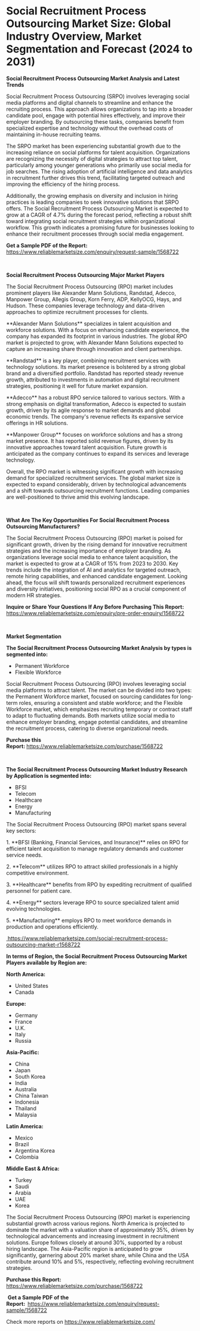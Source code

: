 <p><h1>Social Recruitment Process Outsourcing Market Size: Global Industry Overview, Market Segmentation and Forecast (2024 to 2031)</h1></p><p><strong>Social Recruitment Process Outsourcing Market Analysis and Latest Trends</strong></p>
<p><p>Social Recruitment Process Outsourcing (SRPO) involves leveraging social media platforms and digital channels to streamline and enhance the recruiting process. This approach allows organizations to tap into a broader candidate pool, engage with potential hires effectively, and improve their employer branding. By outsourcing these tasks, companies benefit from specialized expertise and technology without the overhead costs of maintaining in-house recruiting teams.</p><p>The SRPO market has been experiencing substantial growth due to the increasing reliance on social platforms for talent acquisition. Organizations are recognizing the necessity of digital strategies to attract top talent, particularly among younger generations who primarily use social media for job searches. The rising adoption of artificial intelligence and data analytics in recruitment further drives this trend, facilitating targeted outreach and improving the efficiency of the hiring process.</p><p>Additionally, the growing emphasis on diversity and inclusion in hiring practices is leading companies to seek innovative solutions that SRPO offers. The Social Recruitment Process Outsourcing Market is expected to grow at a CAGR of 4.7% during the forecast period, reflecting a robust shift toward integrating social recruitment strategies within organizational workflow. This growth indicates a promising future for businesses looking to enhance their recruitment processes through social media engagement.</p></p>
<p><strong>Get a Sample PDF of the Report:&nbsp;</strong> <a href="https://www.reliablemarketsize.com/enquiry/request-sample/1568722?utm_campaign=1884&utm_medium=2&utm_source=Github&utm_content=ia&utm_term=28122024&utm_id=social-recruitment-process-outsourcing">https://www.reliablemarketsize.com/enquiry/request-sample/1568722</a></p>
<p>&nbsp;</p>
<p><strong>Social Recruitment Process Outsourcing Major Market Players</strong></p>
<p><p>The Social Recruitment Process Outsourcing (RPO) market includes prominent players like Alexander Mann Solutions, Randstad, Adecco, Manpower Group, Allegis Group, Korn Ferry, ADP, KellyOCG, Hays, and Hudson. These companies leverage technology and data-driven approaches to optimize recruitment processes for clients.</p><p>**Alexander Mann Solutions** specializes in talent acquisition and workforce solutions. With a focus on enhancing candidate experience, the company has expanded its footprint in various industries. The global RPO market is projected to grow, with Alexander Mann Solutions expected to capture an increasing share through innovation and client partnerships.</p><p>**Randstad** is a key player, combining recruitment services with technology solutions. Its market presence is bolstered by a strong global brand and a diversified portfolio. Randstad has reported steady revenue growth, attributed to investments in automation and digital recruitment strategies, positioning it well for future market expansion.</p><p>**Adecco** has a robust RPO service tailored to various sectors. With a strong emphasis on digital transformation, Adecco is expected to sustain growth, driven by its agile response to market demands and global economic trends. The company's revenue reflects its expansive service offerings in HR solutions.</p><p>**Manpower Group** focuses on workforce solutions and has a strong market presence. It has reported solid revenue figures, driven by its innovative approaches toward talent acquisition. Future growth is anticipated as the company continues to expand its services and leverage technology.</p><p>Overall, the RPO market is witnessing significant growth with increasing demand for specialized recruitment services. The global market size is expected to expand considerably, driven by technological advancements and a shift towards outsourcing recruitment functions. Leading companies are well-positioned to thrive amid this evolving landscape.</p></p>
<p>&nbsp;</p>
<p><strong>What Are The Key Opportunities For Social Recruitment Process Outsourcing Manufacturers?</strong></p>
<p><p>The Social Recruitment Process Outsourcing (RPO) market is poised for significant growth, driven by the rising demand for innovative recruitment strategies and the increasing importance of employer branding. As organizations leverage social media to enhance talent acquisition, the market is expected to grow at a CAGR of 15% from 2023 to 2030. Key trends include the integration of AI and analytics for targeted outreach, remote hiring capabilities, and enhanced candidate engagement. Looking ahead, the focus will shift towards personalized recruitment experiences and diversity initiatives, positioning social RPO as a crucial component of modern HR strategies.</p></p>
<p><strong>Inquire or Share Your Questions If Any Before Purchasing This Report:</strong> <a href="https://www.reliablemarketsize.com/enquiry/pre-order-enquiry/1568722?utm_campaign=1884&utm_medium=2&utm_source=Github&utm_content=ia&utm_term=28122024&utm_id=social-recruitment-process-outsourcing">https://www.reliablemarketsize.com/enquiry/pre-order-enquiry/1568722</a></p>
<p>&nbsp;</p>
<p><strong>Market Segmentation</strong></p>
<p><strong>The Social Recruitment Process Outsourcing Market Analysis by types is segmented into:</strong></p>
<p><ul><li>Permanent Workforce</li><li>Flexible Workforce</li></ul></p>
<p><p>Social Recruitment Process Outsourcing (RPO) involves leveraging social media platforms to attract talent. The market can be divided into two types: the Permanent Workforce market, focused on sourcing candidates for long-term roles, ensuring a consistent and stable workforce; and the Flexible Workforce market, which emphasizes recruiting temporary or contract staff to adapt to fluctuating demands. Both markets utilize social media to enhance employer branding, engage potential candidates, and streamline the recruitment process, catering to diverse organizational needs.</p></p>
<p><strong>Purchase this Report:&nbsp;</strong><a href="https://www.reliablemarketsize.com/purchase/1568722?utm_campaign=1884&utm_medium=2&utm_source=Github&utm_content=ia&utm_term=28122024&utm_id=social-recruitment-process-outsourcing">https://www.reliablemarketsize.com/purchase/1568722</a></p>
<p>&nbsp;</p>
<p><strong>The Social Recruitment Process Outsourcing Market Industry Research by Application is segmented into:</strong></p>
<p><ul><li>BFSI</li><li>Telecom</li><li>Healthcare</li><li>Energy</li><li>Manufacturing</li></ul></p>
<p><p>The Social Recruitment Process Outsourcing (RPO) market spans several key sectors: </p><p>1. **BFSI (Banking, Financial Services, and Insurance)** relies on RPO for efficient talent acquisition to manage regulatory demands and customer service needs. </p><p>2. **Telecom** utilizes RPO to attract skilled professionals in a highly competitive environment.  </p><p>3. **Healthcare** benefits from RPO by expediting recruitment of qualified personnel for patient care.  </p><p>4. **Energy** sectors leverage RPO to source specialized talent amid evolving technologies.  </p><p>5. **Manufacturing** employs RPO to meet workforce demands in production and operations efficiently.</p></p>
<p><a href="https://www.reliablemarketsize.com/social-recruitment-process-outsourcing-market-r1568722?utm_campaign=1884&utm_medium=2&utm_source=Github&utm_content=ia&utm_term=28122024&utm_id=social-recruitment-process-outsourcing">&nbsp;https://www.reliablemarketsize.com/social-recruitment-process-outsourcing-market-r1568722</a></p>
<p><strong>In terms of Region, the Social Recruitment Process Outsourcing Market Players available by Region are:</strong></p>
<p>
    <p> <strong> North America: </strong>
        <ul>
            <li>United States</li>
            <li>Canada</li>
        </ul>
        </p> 
    <p> <strong> Europe: </strong>
        <ul>
            <li>Germany</li>
            <li>France</li>
            <li>U.K.</li>
            <li>Italy</li>
            <li>Russia</li>
        </ul>
        </p> 
    <p> <strong> Asia-Pacific: </strong>
        <ul>
            <li>China</li>
            <li>Japan</li>
            <li>South Korea</li>
            <li>India</li>
            <li>Australia</li>
            <li>China Taiwan</li>
            <li>Indonesia</li>
            <li>Thailand</li>
            <li>Malaysia</li>
        </ul>
        </p> 
    <p> <strong> Latin America: </strong>
        <ul>
            <li>Mexico</li>
            <li>Brazil</li>
            <li>Argentina Korea</li>
            <li>Colombia</li>
        </ul>
        </p> 
    <p> <strong> Middle East & Africa: </strong>
        <ul>
            <li>Turkey</li>
            <li>Saudi</li>
            <li>Arabia</li>
            <li>UAE</li>
            <li>Korea</li>
        </ul>
    </p>
    </p>
<p><p>The Social Recruitment Process Outsourcing (RPO) market is experiencing substantial growth across various regions. North America is projected to dominate the market with a valuation share of approximately 35%, driven by technological advancements and increasing investment in recruitment solutions. Europe follows closely at around 30%, supported by a robust hiring landscape. The Asia-Pacific region is anticipated to grow significantly, garnering about 20% market share, while China and the USA contribute around 10% and 5%, respectively, reflecting evolving recruitment strategies.</p></p>
<p><strong>Purchase this Report: </strong><a href="https://www.reliablemarketsize.com/purchase/1568722?utm_campaign=1884&utm_medium=2&utm_source=Github&utm_content=ia&utm_term=28122024&utm_id=social-recruitment-process-outsourcing">https://www.reliablemarketsize.com/purchase/1568722</a></p>
<p>&nbsp;<strong>Get a Sample PDF of the Report:&nbsp;&nbsp;</strong><a href="https://www.reliablemarketsize.com/enquiry/request-sample/1568722?utm_campaign=1884&utm_medium=2&utm_source=Github&utm_content=ia&utm_term=28122024&utm_id=social-recruitment-process-outsourcing">https://www.reliablemarketsize.com/enquiry/request-sample/1568722</a></p>
<p><strong></strong></p>
<p>Check more reports on <a href="https://www.reliablemarketsize.com/?utm_campaign=1884&utm_medium=2&utm_source=Github&utm_content=ia&utm_term=28122024&utm_id=social-recruitment-process-outsourcing">https://www.reliablemarketsize.com/</a></p>